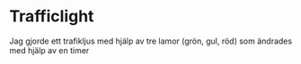 # Trafficlight

Jag gjorde ett trafikljus med hjälp av tre lamor (grön, gul, röd) som ändrades med hjälp av en timer
